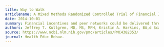 ```yaml
---
title: Way to Walk
articlename: A Mixed Methods Randomized Controlled Trial of Financial Incentives and Peer Networks to Promote Walking among Older Adults
date: 2014-10-01
summary: Financial incentives and peer networks could be delivered through eHealth technologies to encourage older adults to walk more.
authors: Jeffrey T. Kullgren, MD, MS, MPH, Kristin A. Harkins, BA,d Scarlett L. Bellamy, ScD, Amy Gonzales, PhD, Yuanyuan Tao, MS, Jingsan Zhu, MS, MBA, Kevin G. Volpp, MD, PhD, David A. Asch, MD, MBA, Michele Heisler, MD, MPA, and Jason Karlawish, MD
source: https://www.ncbi.nlm.nih.gov/pmc/articles/PMC4382353/
journal: Health Educ Behav.
---
```

